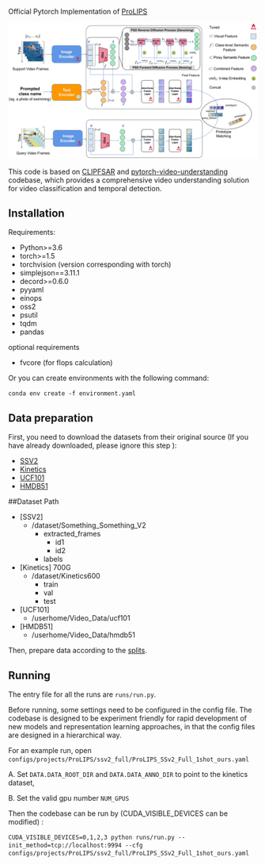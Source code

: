 Official Pytorch Implementation of [ProLIPS]()

![](Fig_overview.jpg)

This code is based on [CLIPFSAR](https://github.com/alibaba-mmai-research/CLIP-FSAR) and [pytorch-video-understanding](https://github.com/alibaba-mmai-research/TAdaConv) codebase, which provides a comprehensive video understanding solution for video classification and temporal detection.

## Installation
Requirements:
- Python>=3.6
- torch>=1.5
- torchvision (version corresponding with torch)
- simplejson==3.11.1
- decord>=0.6.0
- pyyaml
- einops
- oss2
- psutil
- tqdm
- pandas

optional requirements
- fvcore (for flops calculation)

Or you can create environments with the following command:
```
conda env create -f environment.yaml
```

## Data preparation

First, you need to download the datasets from their original source (If you have already downloaded, please ignore this step
):

- [SSV2](https://20bn.com/datasets/something-something#download)
- [Kinetics](https://github.com/Showmax/kinetics-downloader)
- [UCF101](https://www.crcv.ucf.edu/data/UCF101.php)
- [HMDB51](https://serre-lab.clps.brown.edu/resource/hmdb-a-large-human-motion-database/#Downloads)

##Dataset Path
- [SSV2]
  - /dataset/Something_Something_V2
    - extracted_frames
      - id1
      - id2
    - labels
- [Kinetics] 700G
  - /dataset/Kinetics600
    - train
    - val
    - test
- [UCF101]
  - /userhome/Video_Data/ucf101
- [HMDB51]
  - /userhome/Video_Data/hmdb51

Then, prepare data according to the [splits](configs/projects/MoLo).

## Running
The entry file for all the runs are `runs/run.py`. 

Before running, some settings need to be configured in the config file. 
The codebase is designed to be experiment friendly for rapid development of new models and representation learning approaches, in that the config files are designed in a hierarchical way.

For an example run, open `configs/projects/ProLIPS/ssv2_full/ProLIPS_SSv2_Full_1shot_ours.yaml`

A. Set `DATA.DATA_ROOT_DIR` and `DATA.DATA_ANNO_DIR` to point to the kinetics dataset, 

B. Set the valid gpu number `NUM_GPUS`

Then the codebase can be run by (CUDA_VISIBLE_DEVICES can be modified) :
```
CUDA_VISIBLE_DEVICES=0,1,2,3 python runs/run.py --init_method=tcp://localhost:9994 --cfg configs/projects/ProLIPS/ssv2_full/ProLIPS_SSv2_Full_1shot_ours.yaml
```



